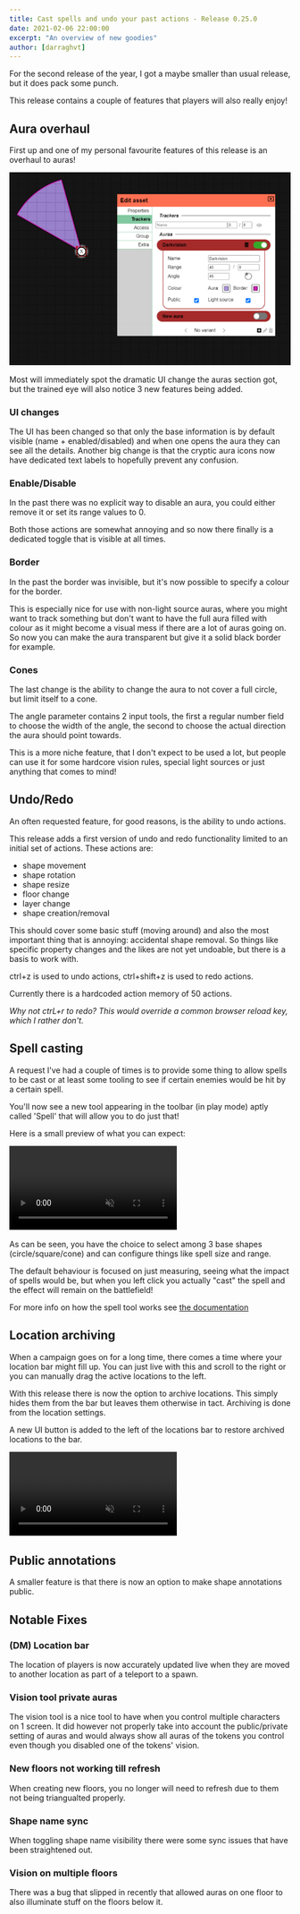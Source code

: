 ```yaml
---
title: Cast spells and undo your past actions - Release 0.25.0
date: 2021-02-06 22:00:00
excerpt: "An overview of new goodies"
author: [darraghvt]
---
```


For the second release of the year, I got a maybe smaller than usual release, but it does pack some punch.

This release contains a couple of features that players will also really enjoy!

## Aura overhaul

First up and one of my personal favourite features of this release is an overhaul to auras!

![](../../docs/player/assets/edit-asset-trackers.png)

Most will immediately spot the dramatic UI change the auras section got, but the trained eye will also notice 3 new features being added.

### UI changes

The UI has been changed so that only the base information is by default visible (name + enabled/disabled) and when one opens the aura they can see all the details.
Another big change is that the cryptic aura icons now have dedicated text labels to hopefully prevent any confusion.

### Enable/Disable

In the past there was no explicit way to disable an aura, you could either remove it or set its range values to 0.

Both those actions are somewhat annoying and so now there finally is a dedicated toggle that is visible at all times.

### Border

In the past the border was invisible, but it's now possible to specify a colour for the border.

This is especially nice for use with non-light source auras, where you might want to track something but don't want to have the full aura filled with colour as it might become a visual mess if there are a lot of auras going on. So now you can make the aura transparent but give it a solid black border for example.

### Cones

The last change is the ability to change the aura to not cover a full circle, but limit itself to a cone.

The angle parameter contains 2 input tools, the first a regular number field to choose the width of the angle,
the second to choose the actual direction the aura should point towards.

This is a more niche feature, that I don't expect to be used a lot, but people can use it for some hardcore vision rules, special light sources or just anything that comes to mind!

## Undo/Redo

An often requested feature, for good reasons, is the ability to undo actions.

This release adds a first version of undo and redo functionality limited to an initial set of actions.
These actions are:

-   shape movement
-   shape rotation
-   shape resize
-   floor change
-   layer change
-   shape creation/removal

This should cover some basic stuff (moving around) and also the most important thing that is annoying: accidental shape removal.
So things like specific property changes and the likes are not yet undoable, but there is a basis to work with.

ctrl+z is used to undo actions, ctrl+shift+z is used to redo actions.

Currently there is a hardcoded action memory of 50 actions.

_Why not ctrL+r to redo? This would override a common browser reload key, which I rather don't._

## Spell casting

A request I've had a couple of times is to provide some thing to allow spells to be cast or at least some tooling to see if certain enemies would be hit by a certain spell.

You'll now see a new tool appearing in the toolbar (in play mode) aptly called 'Spell' that will allow you to do just that!

Here is a small preview of what you can expect:

<video autoplay loop muted style="max-width: 680px;">
   <source src="/assets/0.25.0/spell.webm" type="video/webm">
   <source src="/assets/0.25.0/spell.mp4" type="video/mp4">
</video>

As can be seen, you have the choice to select among 3 base shapes (circle/square/cone) and can configure things like spell size and range.

The default behaviour is focused on just measuring, seeing what the impact of spells would be,
but when you left click you actually "cast" the spell and the effect will remain on the battlefield!

For more info on how the spell tool works see [the documentation](/docs/tools/spell/)

## Location archiving

When a campaign goes on for a long time, there comes a time where your location bar might fill up.
You can just live with this and scroll to the right or you can manually drag the active locations to the left.

With this release there is now the option to archive locations. This simply hides them from the bar but leaves them otherwise in tact.
Archiving is done from the location settings.

A new UI button is added to the left of the locations bar to restore archived locations to the bar.

<video autoplay loop muted style="max-width: 680px;">
   <source src="/assets/0.25.0/archive.webm" type="video/webm">
   <source src="/assets/0.25.0/archive.mp4" type="video/mp4">
</video>

## Public annotations

A smaller feature is that there is now an option to make shape annotations public.

## Notable Fixes

### (DM) Location bar

The location of players is now accurately updated live when they are moved to another location as part of a teleport to a spawn.

### Vision tool private auras

The vision tool is a nice tool to have when you control multiple characters on 1 screen.
It did however not properly take into account the public/private setting of auras and would always show all auras of the tokens you control even though you disabled one of the tokens' vision.

### New floors not working till refresh

When creating new floors, you no longer will need to refresh due to them not being triangualted properly.

### Shape name sync

When toggling shape name visibility there were some sync issues that have been straightened out.

### Vision on multiple floors

There was a bug that slipped in recently that allowed auras on one floor to also illuminate stuff on the floors below it.
